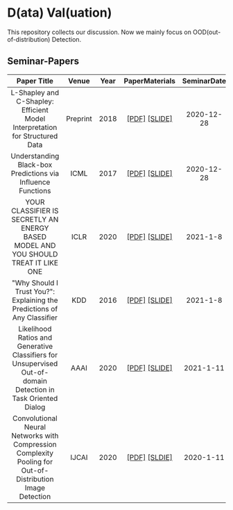 # D(ata) Val(uation)

This repository collects our discussion. Now we mainly focus on OOD(out-of-distribution) Detection.

## Seminar-Papers

|                         Paper Title                          |  Venue   | Year |                        PaperMaterials                        | SeminarDate | Speaker |
| :----------------------------------------------------------: | :------: | :--: | :----------------------------------------------------------: | :---------: | :-----: |
| L-Shapley and C-Shapley: Efficient Model Interpretation for Structured Data | Preprint | 2018 | [[PDF]](https://arxiv.org/abs/1808.02610) [[SLIDE]](https://github.com/lygjwy/DVal/blob/main/slides/L-shapley-and-c-shapley-eficient-model-interpretation-for-structured-data.ppt) | 2020-12-28  |   Ch    |
| Understanding Black-box Predictions via Influence Functions  |   ICML   | 2017 | [[PDF]](https://arxiv.org/abs/1703.04730) [[SLIDE]](https://github.com/lygjwy/DVal/blob/main/slides/understanding-black-box-predictions-via-influence-functions.ppt) | 2020-12-28  |   Jwy   |
| YOUR CLASSIFIER IS SECRETLY AN ENERGY BASED MODEL AND YOU SHOULD TREAT IT LIKE ONE |   ICLR   | 2020 | [[PDF]](https://arxiv.org/pdf/1912.03263.pdf) [[SLIDE]](https://github.com/lygjwy/DVal/blob/main/slides/YOUR-CLASSIFIER-IS-SECRETLY-AN-ENERGY-BASED-MODEL.ppt) |  2021-1-8   |   Ch    |
| "Why Should I Trust You?": Explaining the Predictions of Any Classifier |   KDD    | 2016 | [[PDF]](https://dl.acm.org/doi/10.1145/2939672.2939778) [[SLIDE]](https://github.com/lygjwy/DVal/blob/main/slides/Why-should-i-trust-you-explaining-the-predictions-of-any-classifier.pptx) |  2021-1-8   |   Jwy   |
| Likelihood Ratios and Generative Classifiers for Unsupervised Out-of-domain Detection in Task Oriented Dialog |   AAAI   | 2020 | [[PDF]](https://arxiv.org/abs/1912.12800) [[SLIDE]](https://github.com/lygjwy/DVal/blob/main/slides/Likelihood-Ratios-and-Generative-Classifiers-for-unsupervised-out-of-distribution-detection-in-task-oriented-dialog.ppt) |  2021-1-11  |   Ch    |
| Convolutional Neural Networks with Compression Complexity Pooling for Out-of-Distribution Image Detection |  IJCAI   | 2020 | [[PDF]](https://www.ijcai.org/Proceedings/2020/0337.pdf) [[SLDIE]](https://github.com/lygjwy/DVal/blob/main/slides/Convolutional-Neural-Networks-with-Compression-Complexity-Pooling-for-Out-of-Distribution-Image-Detection.pptx) |  2020-1-11  |   Jw    |
